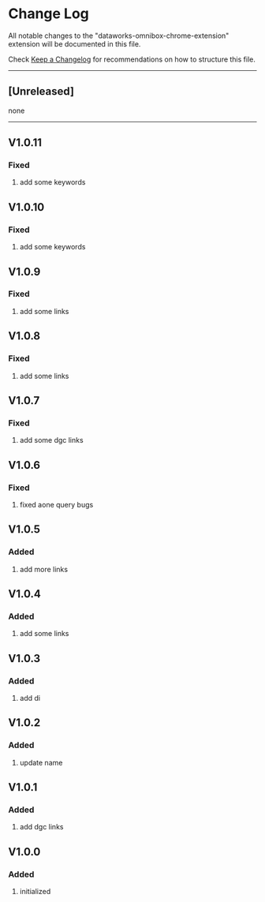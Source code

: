 # Change Log

All notable changes to the "dataworks-omnibox-chrome-extension" extension will be documented in this file.

Check [Keep a Changelog](http://keepachangelog.com/) for recommendations on how to structure this file.

--------------------------------------------------------------------
## [Unreleased]
none

---------------------------------------------------------------------

## V1.0.11
### Fixed
1. add some keywords

## V1.0.10
### Fixed
1. add some keywords

## V1.0.9
### Fixed
1. add some links

## V1.0.8
### Fixed
1. add some links

## V1.0.7
### Fixed
1. add some dgc links

## V1.0.6
### Fixed
1. fixed aone query bugs

## V1.0.5
### Added
1. add more links

## V1.0.4
### Added
1. add some links

## V1.0.3
### Added
1. add di

## V1.0.2
### Added
1. update name

## V1.0.1
### Added
1. add dgc links

## V1.0.0
### Added
1. initialized
